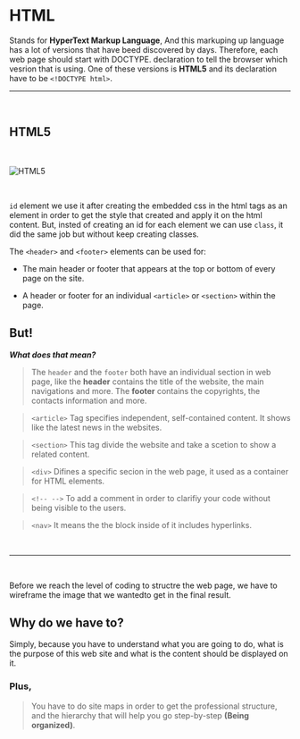 # HTML 

Stands for **HyperText Markup Language**, And this markuping up language has a lot of versions that have beed discovered by days. Therefore, each web page should start with DOCTYPE. declaration to tell the browser which vesrion that is using. One of these versions is **HTML5** and its declaration have to be `<!DOCTYPE html>`. 
<hr>

<br>

## HTML5

<br>

![HTML5](https://solutions-time.com/wp-content/uploads/2018/01/programin.jpg)

<br>

`id` element we use it after creating the embedded css in the html tags as an element in order to get the style that created and apply it on the html content. But, insted of creating an id for each element we can use `class`, it did the same job but without keep creating classes.


The `<header>` and `<footer>` elements can be used for:

+ The main header or footer that appears at the top or bottom of every page on the site.

+ A header or footer for an individual `<article>` or `<section>` within the page.

## But!
_**What does that mean?**_ 
> The `header` and the `footer` both have an individual section in web page, like the **header** contains the title of the website, the main navigations and more. The **footer** contains the copyrights, the contacts information and more.  

> `<article>` Tag specifies independent, self-contained content. It shows like the latest news in the websites.

> `<section>` This tag divide the website and take a scetion to show a related content.

> `<div>` Difines a specific secion in the web page, it used as a container for HTML elements.

> `<!-- -->`  To add a comment in order to clarifiy your code without being visible to the users.

> `<nav>` It means the the block inside of it includes hyperlinks.

<br>

<hr>

<br>


Before we reach the level of coding to structre the web page, we have to wireframe the image that we wantedto get in the final result. 

## Why do we have to? 

Simply, because you have to understand what you are going to do, what is the purpose of this web site and what is the content should be displayed on it. 

### Plus,
> You have to do site maps in order to get the professional structure, and the hierarchy that will help you go step-by-step **(Being organized)**.